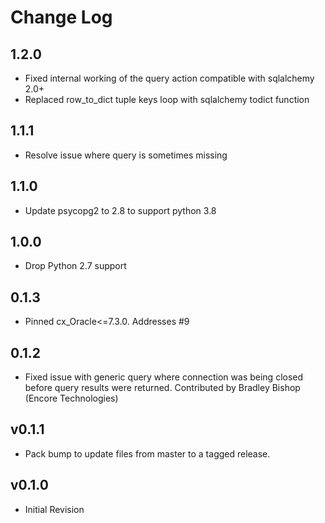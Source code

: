 # Change Log

## 1.2.0

* Fixed internal working of the query action compatible with sqlalchemy 2.0+
* Replaced row_to_dict tuple keys loop with sqlalchemy todict function

## 1.1.1

* Resolve issue where query is sometimes missing

## 1.1.0

* Update psycopg2 to 2.8 to support python 3.8

## 1.0.0

* Drop Python 2.7 support

## 0.1.3

- Pinned cx_Oracle<=7.3.0. Addresses #9

## 0.1.2

- Fixed issue with generic query where connection was being closed before query results were returned.
  Contributed by Bradley Bishop (Encore Technologies)

## v0.1.1

* Pack bump to update files from master to a tagged release.

## v0.1.0

* Initial Revision
